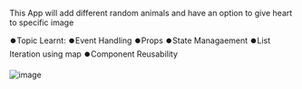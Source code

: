 This App will add different random animals and have an option to give heart to specific image

⏺️Topic Learnt:
⏺️Event Handling
⏺️Props
⏺️State Managaement
⏺️List Iteration using map
⏺️Component Reusability


![image](https://user-images.githubusercontent.com/40354618/230786143-ebdafb14-d230-41f1-a448-47d81a699b9d.png)
